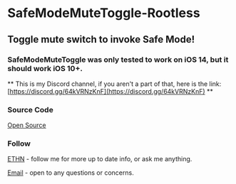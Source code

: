 # SafeModeMuteToggle-Rootless

## Toggle mute switch to invoke Safe Mode!

### SafeModeMuteToggle was only tested to work on iOS 14, but it should work iOS 10+.


** This is my Discord channel, if you aren't a part of that, here is the link: [https://discord.gg/64kVRNzKnF](https://discord.gg/64kVRNzKnF) **


### Source Code
[Open Source](https://github.com/nahtedetihw/SafeModeMuteToggle)


### Follow

[ETHN](https://twitter.com/ethanwhited) - follow me for more up to date info, or ask me anything.

[Email](mailto:ethanwhited2208@gmail.com) - open to any questions or concerns.

